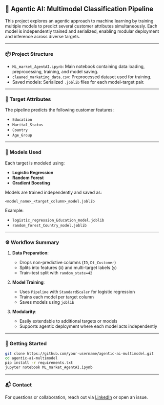 ## 🧠 Agentic AI: Multimodel Classification Pipeline

This project explores an agentic approach to machine learning by training multiple models to predict several customer attributes simultaneously. Each model is independently trained and serialized, enabling modular deployment and inference across diverse targets.

---

### 📦 Project Structure

- `ML_market_AgentAI.ipynb`: Main notebook containing data loading, preprocessing, training, and model saving.
- `cleaned_marketing_data.csv`: Preprocessed dataset used for training.
- Saved models: Serialized `.joblib` files for each model-target pair.

---

### 🎯 Target Attributes

The pipeline predicts the following customer features:
- `Education`
- `Marital_Status`
- `Country`
- `Age_Group`

---

### 🧰 Models Used

Each target is modeled using:
- **Logistic Regression**
- **Random Forest**
- **Gradient Boosting**

Models are trained independently and saved as:
```
<model_name>_<target_column>_model.joblib
```

Example:
- `logistic_regression_Education_model.joblib`
- `random_forest_Country_model.joblib`

---

### ⚙️ Workflow Summary

1. **Data Preparation**:
   - Drops non-predictive columns (`ID`, `Dt_Customer`)
   - Splits into features (`X`) and multi-target labels (`y`)
   - Train-test split with `random_state=42`

2. **Model Training**:
   - Uses `Pipeline` with `StandardScaler` for logistic regression
   - Trains each model per target column
   - Saves models using `joblib`

3. **Modularity**:
   - Easily extendable to additional targets or models
   - Supports agentic deployment where each model acts independently

---

### 🚀 Getting Started

```bash
git clone https://github.com/your-username/agentic-ai-multimodel.git
cd agentic-ai-multimodel
pip install -r requirements.txt
jupyter notebook ML_market_AgentAI.ipynb
```

---

### 📬 Contact

For questions or collaboration, reach out via [LinkedIn](https://www.linkedin.com/in/vincent-napolean-susai) or open an issue.

